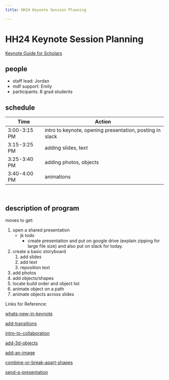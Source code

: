 ```yaml
---
title: HH24 Keynote Session Planning

---
```


# HH24 Keynote Session Planning

[Keynote Guide for Scholars](/U7CwzoMHSECiZes14aqRdg)


## people
* staff lead: Jordan
* mdf support: Emily 
* participants: 8 grad students

## schedule

| Time | Action |  
| -------- | -------- | 
| 3:00-3:15  PM   | intro to keynote, opening presentation, posting in slack   | 
| 3:15-3:25 PM    | adding slides, text   | 
| 3:25-3:40 PM    |  adding photos, objects  | 
| 3:40-4:00 PM     |  animations  | 
 
## description of program

moves to get:
1. open a shared presentation
    - jk todo
        - create presentation and put on google drive (explain zipping for large file size) and also put on slack for today.
 2. create a basic storyboard
     1. add slides
     2. add text
     3. reposition text 
 4. add photos
 5. add objects/shapes
 6. locate build order and object list
 7. animate object on a path
 8. animate objects across slides

Links for Reference:

[whats-new-in-keynote](https://support.apple.com/guide/keynote/whats-new-in-keynote-132-tan700f60676/mac)

[add-transitions](https://support.apple.com/guide/keynote/add-transitions-tanff5ae749e/13.2/mac/1.0)

[intro-to-collaboration](https://support.apple.com/guide/keynote/intro-to-collaboration-tan4e89e275c/13.2/mac/1.0)

[add-3d-objects](https://support.apple.com/guide/keynote/add-3d-objects-tane2b2f4354/13.2/mac/1.0)

[add-an-image](https://support.apple.com/guide/keynote/add-an-image-tan77aea6844/13.2/mac/1.0)

[combine-or-break-apart-shapes](https://support.apple.com/guide/keynote/combine-or-break-apart-shapes-tane80cfd59d/13.2/mac/1.0)

[send-a-presentation](https://support.apple.com/guide/keynote/send-a-presentation-tane4c936f0c/13.2/mac/1.0)